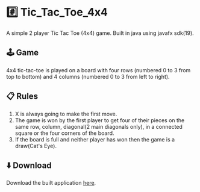 # #️⃣ Tic_Tac_Toe_4x4
A simple 2 player Tic Tac Toe (4x4) game. Built in java using javafx sdk(19).

## 🕹️ Game
  4x4 tic-tac-toe is played on a board with four rows (numbered 0 to 3 from top to bottom) and 4 columns (numbered 0 to 3 from left to right).
## 📋 Rules
 1) X is always going to make the first move.
 2) The game is won by the first player to get four of their pieces on the same row, column, diagonal(2 main diagonals only), in a connected square or the four corners of the board.
 3) If the board is full and neither player has won then the game is a draw(Cat's Eye).
## ⬇️ Download
Download the built application [here](https://github.com/sodahiya/Tic_Tac_Toe_4x4/releases).
